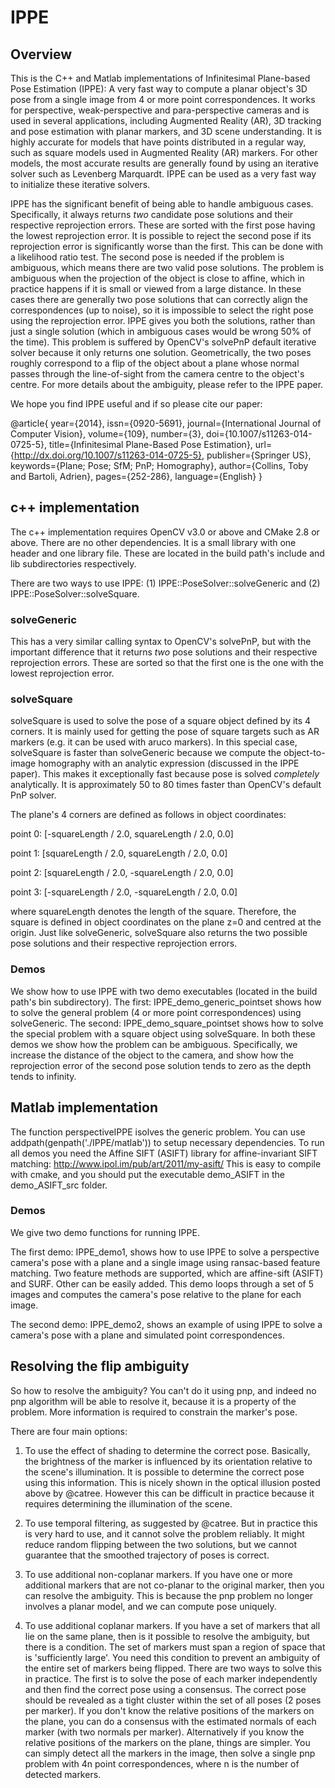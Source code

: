 # IPPE
## Overview
This is the C++ and Matlab implementations of Infinitesimal Plane-based Pose Estimation (IPPE): A very fast way to compute a planar object's 3D pose from a single image from 4 or more point correspondences. It works for perspective, weak-perspective and para-perspective cameras and is used in several applications, including Augmented Reality (AR), 3D tracking and pose estimation with planar markers, and 3D scene understanding. It is highly accurate for models that have points distributed in a regular way, such as square models used in Augmented Reality (AR) markers. For other models, the most accurate results are generally found by using an iterative solver such as Levenberg Marquardt. IPPE can be used as a very fast way to initialize these iterative solvers.   

IPPE has the significant benefit of being able to handle ambiguous cases. Specifically, it always returns *two* candidate pose solutions and their respective reprojection errors. These are sorted with the first pose having the lowest reprojection error. It is possible to reject the second pose if its reprojection error is significantly worse than the first. This can be done with a likelihood ratio test. The second pose is needed if the problem is ambiguous, which means there are two valid pose solutions. The problem is ambiguous when the projection of the object is close to affine, which in practice happens if it is small or viewed from a large distance. In these cases there are generally two pose solutions that can correctly align the correspondences (up to noise), so it is impossible to select the right pose using the reprojection error. IPPE gives you both the solutions, rather than just a single solution (which in ambiguous cases would be wrong 50% of the time). This problem is suffered by OpenCV's solvePnP default iterative solver because it only returns one solution. Geometrically, the two poses roughly correspond to a flip of the object about a plane whose normal passes through the line-of-sight from the camera centre to the object's centre. For more details about the ambiguity, please refer to the IPPE paper.

We hope you find IPPE useful and if so please cite our paper:

@article{
year={2014},
issn={0920-5691},
journal={International Journal of Computer Vision},
volume={109},
number={3},
doi={10.1007/s11263-014-0725-5},
title={Infinitesimal Plane-Based Pose Estimation},
url={http://dx.doi.org/10.1007/s11263-014-0725-5},
publisher={Springer US},
keywords={Plane; Pose; SfM; PnP; Homography},
author={Collins, Toby and Bartoli, Adrien},
pages={252-286},
language={English}
}

## c++ implementation
The c++ implementation requires OpenCV v3.0 or above and CMake 2.8 or above. There are no other dependencies. It is a small library with one header and one library file. These are located in the build path's include and lib subdirectories respectively.

There are two ways to use IPPE: (1) IPPE::PoseSolver::solveGeneric and (2) IPPE::PoseSolver::solveSquare.

### solveGeneric
 This has a very similar calling syntax to OpenCV's solvePnP, but with the important difference that it returns *two*
 pose solutions and their respective reprojection errors. These are sorted so that the first one is the one with the lowest reprojection error.

### solveSquare
 solveSquare is used to solve the pose of a square object defined by its 4 corners. It is mainly used for getting the pose of square targets such as AR markers (e.g. it can be used with aruco markers). In this special case, solveSquare is faster than solveGeneric because we compute the object-to-image homography with an analytic expression (discussed in the IPPE paper). This makes it exceptionally fast because pose is solved *completely* analytically. It is approximately 50 to 80 times faster than OpenCV's default PnP solver.
 
The plane's 4 corners are defined as follows in object coordinates:

point 0: [-squareLength / 2.0, squareLength / 2.0, 0.0]

point 1: [squareLength / 2.0, squareLength / 2.0, 0.0]

point 2: [squareLength / 2.0, -squareLength / 2.0, 0.0]

point 3: [-squareLength / 2.0, -squareLength / 2.0, 0.0]

 where squareLength denotes the length of the square. Therefore, the square is defined in object coordinates on the plane z=0 and centred at the origin.
 Just like solveGeneric, solveSquare also returns the two possible pose solutions and their respective reprojection errors.

### Demos
We show how to use IPPE with two demo executables (located in the build path's bin subdirectory). The first: IPPE_demo_generic_pointset shows how to solve the general problem (4 or more point correspondences) using solveGeneric. The second: IPPE_demo_square_pointset shows how to solve the special problem with a square object using solveSquare. In both these demos we show how the problem can be ambiguous. Specifically, we increase the distance of the object to the camera, and show how the reprojection error of the second pose solution tends to zero as the depth tends to infinity.

## Matlab implementation
The function perspectiveIPPE isolves the generic problem. You can use addpath(genpath('./IPPE/matlab')) to setup necessary dependencies. To run all demos you need the Affine SIFT (ASIFT) library for affine-invariant SIFT matching: http://www.ipol.im/pub/art/2011/my-asift/ This is easy to compile with cmake, and you should put the executable demo_ASIFT in the demo_ASIFT_src folder.

### Demos
We give two demo functions for running IPPE.

The first demo: IPPE_demo1, shows how to use IPPE to solve a perspective camera's pose with a plane and a single image using ransac-based feature matching. Two feature methods are supported, which are affine-sift (ASIFT) and SURF. Other can be easily added. This demo loops through a set of 5 images and computes the camera's pose relative to the plane for each image.

The second demo: IPPE_demo2, shows an example of using IPPE to solve a camera's pose with a plane and simulated point correspondences.



## Resolving the flip ambiguity
So how to resolve the ambiguity? You can't do it using pnp, and indeed no pnp algorithm will be able to resolve it, because it is a property of the problem. More information is required to constrain the marker's pose.

There are four main options:

1. To use the effect of shading to determine the correct pose. Basically, the brightness of the marker is influenced by its orientation relative to the scene's illumination. It is possible to determine the correct pose using this information. This is nicely shown in the optical illusion posted above by @catree. However this can be difficult in practice because it requires determining the illumination of the scene.

2. To use temporal filtering, as suggested by @catree. But in practice this is very hard to use, and it cannot solve the problem reliably. It might reduce random flipping between the two solutions, but we cannot guarantee that the smoothed trajectory of poses is correct.

3. To use additional non-coplanar markers.
If you have one or more additional markers that are not co-planar to the original marker, then you can resolve the ambiguity. This is because the pnp problem no longer involves a planar model, and we can compute pose uniquely.

4. To use additional coplanar markers.
If you have a set of markers that all lie on the same plane, then is it possible to resolve the ambiguity, but there is a condition. The set of markers must span a region of space that is 'sufficiently large'. You need this condition to prevent an ambiguity of the entire set of markers being flipped. There are two ways to solve this in practice. The first is to solve the pose of each marker independently and then find the correct pose using a consensus. The correct pose should be revealed as a tight cluster within the set of all poses (2 poses per marker). If you don't know the relative positions of the markers on the plane, you can do a consensus with the estimated normals of each marker (with two normals per marker). Alternatively if you know the relative positions of the markers on the plane, things are simpler. You can simply detect all the markers in the image, then solve a single pnp problem with 4n point correspondences, where n is the number of detected markers.


